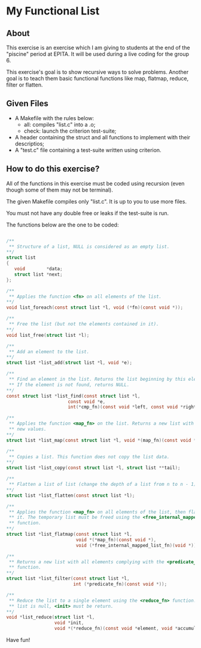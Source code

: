 My Functional List
=================

## About
This exercise is an exercise which I am giving to students at the end of the
"piscine" period at EPITA. It will be used during a live coding for the group
6.

This exercise's goal is to show recursive ways to solve problems. Another goal
is to teach them basic functional functions like map, flatmap, reduce, filter
or flatten.

## Given Files
- A Makefile with the rules below:
	- all: compiles "list.c" into a .o;
	- check: launch the criterion test-suite;
- A header containing the struct and all functions to implement with their descriptios;
- A "test.c" file containing a test-suite written using criterion.

## How to do this exercise?
All of the functions in this exercise must be coded using recursion (even though
some of them may not be terminal).

The given Makefile compiles only "list.c". It is up to you to use more files.

You must not have any double free or leaks if the test-suite is run.

The functions below are the one to be coded:
```c

/**
 ** Structure of a list, NULL is considered as an empty list.
**/
struct list
{
   void        *data;
   struct list *next;
};

/**
 ** Applies the function <fn> on all elements of the list.
**/
void list_foreach(const struct list *l, void (*fn)(const void *));

/**
 ** Free the list (but not the elements contained in it).
**/
void list_free(struct list *l);

/**
 ** Add an element to the list.
**/
struct list *list_add(struct list *l, void *e);

/**
 ** Find an element in the list. Returns the list beginning by this element.
 ** If the element is not found, returns NULL.
**/
const struct list *list_find(const struct list *l,
                       const void *e,
                       int(*cmp_fn)(const void *left, const void *right));

/**
 ** Applies the function <map_fn> on the list. Returns a new list with the
 ** new values.
**/
struct list *list_map(const struct list *l, void *(map_fn)(const void *));

/**
 ** Copies a list. This function does not copy the list data.
**/
struct list *list_copy(const struct list *l, struct list **tail);

/**
 ** Flatten a list of list (change the depth of a list from n to n - 1).
**/
struct list *list_flatten(const struct list *l);

/**
 ** Applies the function <map_fn> on all elements of the list, then flatten
 ** it. The temporary list must be freed using the <free_internal_mapped_list_fn>
 ** function.
**/
struct list *list_flatmap(const struct list *l,
                          void *(*map_fn)(const void *),
                          void (*free_internal_mapped_list_fn)(void *));

/**
 ** Returns a new list with all elements complying with the <predicate_fn>
 ** function.
**/
struct list *list_filter(const struct list *l,
                         int (*predicate_fn)(const void *));

/**
 ** Reduce the list to a single element using the <reduce_fn> function. If the
 ** list is null, <init> must be return.
**/
void *list_reduce(struct list *l,
                  void *init,
                  void *(*reduce_fn)(const void *element, void *accumulator));
```

Have fun!
